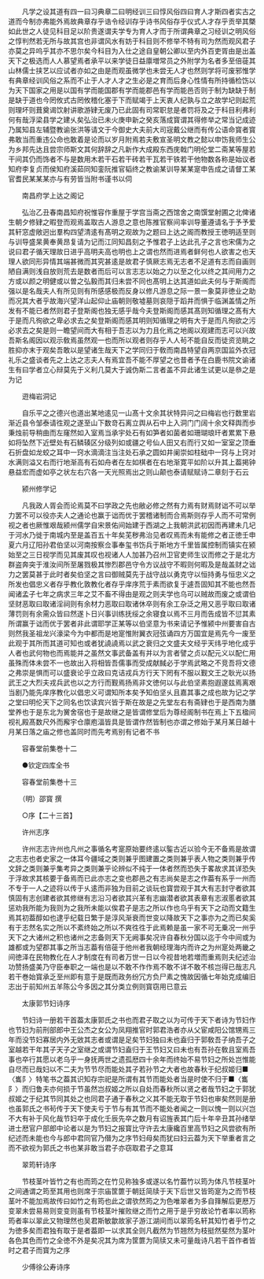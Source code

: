 <!-- { "loadSidebar": true } -->
　　凡学之设其道有四一曰习典章二曰明经训三曰惇风俗四曰育人才斯四者实古之道而今制亦弗能外焉故典章存乎诰令经训存乎诗书风俗存乎仪式人才存乎贡举其槩如此世之人徒见科目足以阶贵遂谓夫学专为育人才而于所谓典章之习经训之明风俗之惇判然若无所与故其宫也非谓风水有妨于科目则不修举不特有司为然而观风君子亦莫之异呜乎其亦不思尔矣今科目为入仕之途自皇朝公卿以至内外百吏胥由是出盖天下之极选而人人慕望焉者承平以来学徒日益廪増常员之外附学为名者多至倍蓰其山林儒士挟艺以应试者亦如之由是而观虽微学也未尝无人才也然则学将可废邪惟学有典章经训风俗之系而不止于人才人才之生必是之育而后身心性情有所持循检饬以为天下国家之用是以国有学而能国郡有学而能郡邑有学而能邑否则于制为缺缺于制是缺于道也今罔攸式古罔攸稽化塞于下而赋竭于上天衷人纪孰与立之故学圮则起荒则理坏则葺奠谒饮射讲歌游肄无废乃已此固有司常职怠是者罚将及之于科目利弗利何有哉浮梁县学之建乆矣弘治已未火庚申新之癸亥落成寳谓其得修举之常当记成迹乃属知县左辅暨教谕张洪等请文于今御史大夫前大司宼戴公继而有传公语命寳者寳弗敢当而重违公命也敢着是论而以岁月附焉若夫敷宣圣明文教之懿以申饬我师生公为乡邦先达且尝宗师斯文其何辞辞之凡新作大成殿东西庑戟门明伦堂二斋某等屋若干间其仍而饰者不与是数用木若干石若干砖若干瓦若干铁若干他物数各称是始议者知府李复贞而侯知府溪茹同知銮阮推官韬终之教谕某训导某某寔申告成之请督工某官耆民某某某亦与有劳皆当附书谨书以伺

　　南昌府学上达之阁记

　　弘治乙丑春南昌知府祝惟容作重屋于学宫当斋之西馆舍之南馔堂射圃之北俾诸生朝夕修肄之暇登而观焉盖取古人游息之意也陈推官察间率训导董遵请名于予予爱其轩窓虚敞迥出羣构四望清逺有髙明之观故为之题曰上达之阁而教授王徳明适至则与训导盛杲黄奉黄昂复请为记而江同知昌刻之予惟君子上达此孔子之言也宋儒为之说曰君子循天理故日进乎高明夫高也明也上之谓也然而进焉者鲜何也人欲害之也天理人欲同形异情其端甚微而其究甚逺是故君子慎厥志焉无志者不足道有志而自画则陋自满则浅自放则荒去是数者而后可以言志志以始之力以至之化以终之其间用力之方或以颜之明健或以曽之弘毅而其归未尝不同也髙明上达其道如此夫何与于斯阁而强以是名哉夫人有所见则有所感感极而反身以修凡游息之际一景一象莫非徳业之助而况其大者乎故海兴望洋山起仰止庙朝则敬墟墓则哀隠于蹈井而惧于临渊盖情之所发有不能已者然则君子登斯阁也独无感乎哉今夫登斯阁而感其髙则知循理之髙有大于是而凡徇欲之卑必求去之矣登斯阁而感其明则知循理之明有大于是而凡徇欲之污必求去之矣是则一瞻望间而大有相于吾志以为力且化焉之地阁以观建而志可以兴故吾斯名阁因以观示敎焉虽然观一也而所以观者则存乎人人茍不能自反而徒资览眺之胜抑亦末于观矣吾敢以是望诸生哉天下之学同归于敎而南昌特望自两京国监外衣冠礼乐之盛谈者先之上达之志夫人有焉宜吾不能不厚望之也昔者予在白鹿书院文谕诸生有曰学者立心辩莫先于义利几莫大于诚伪斯二言者盖不异此诸生试更以是叅之是为记

　　逰梅岩洞记

　　自乐平之之德兴也道出某地逺见一山髙十文余其状特异问之曰梅岩也行数里岩渐近县令邹泰请徃观之遂至山下数竒石离立舆从石中上入洞门门阔十余文释舆而歩秉烛前导稍曲而左窿然如入室焉当承宇处石有如笋者如菌者如珊瑚琅玕者累累下悬如将坠然下近壁处有石鳞辏区分级列如或疆之号仙人田又右而行又如一室室之顶垂石折盘如龙蛟之耳中一窍水滴滴注当注处石承之圆如井阑崇如柱础中一窍与上窍对水满则溢又右而行地渐高有石如舟者在左如棋者在右地渐寛平如阶以升其上葢掲钟悬益宏而虚如亭之状左右穴各一天光照焉出之则山颠也泰请赋赋诗二章刻于石云

　　颍州修学记

　　凡我政人胥会而论焉莫不曰学政之先也敝必修之然有力焉有财焉财诎不可以举力罢不可以役亦夫人之通论也赢于诎而优于罢稽诸制而合焉斯则存乎人而不可常例视之者也厥惟艰哉颍州儒学自宋景佑间始建于西湖之上我朝洪武初因而再建未几圮于河水乃徙于南城内至是盖百五十年矣芜秽弗治见者叹焉而未有能修之者正徳壬申夏六月辽阳孙君伯坚以河南按察佥事奉玺书饬兵于斯地方千里皆属控制而镇实在颍始至之三日视学而见其废其叹也视诸人人加甚乃召州卫官吏师生议而修之于是北方群盗奔突于淮汝间所至屠戮极其惨烈郡邑守令方议战守不暇则何暇及是哉盖财之诎力之罢莫甚于此时者矣伯坚之言曰御贼莫先于战守战以勇克守以恒持勇与恒忠义之所发也倡忠义者存乎教化敦教化者存乎庠序荒于素而欲复于遽吾固知其不能也然吾闻诸孟子七年之病求三年之艾不畜不得由是观之则夫学也乌可以贼故而废之或谓伯坚财恶取曰取诸淫祠则有余材力恶取曰取诸休卒则有余工杂泛之用又恶乎取曰取诸薄罚则有余需众皆曰然遂卜日兴事训练抚绥之余寝食以焉不三月而告成皆不愆其素所谓赢于诎而优于罢者非此谓耶学正某等以伯坚意为书来请记予惟颍中州要害自古则然我圣祖龙兴濠梁今为中都而是地寔惟附翼衣冠弦诵四方万国宜是焉先今一废至此观于其所而其道可知也或者犹譊譊焉以武之衰归之文盛夫文经乎天纬乎地化成乎人者也武何物也而焉能并之虽然文事武备盖有并以为言者譬之贞以配元义以配仁用虽殊而体未尝不一也故出入将相皆吾儒事而受成献馘必于学焉武略之不竞吾将文德之弗崇是惧而可以盛衰论乎立政曰克诘戎兵方行天下罔有不服以觐文王之耿光以扬武王之大烈夫戎兵武也以之方行而觐焉扬焉非文徳何以与此伯坚素抱遐邃兹焉离艰当剧乃能先庠序教化以倡忠义可谓知所本矣予知伯坚乆且嘉其事之成也故为记之学之堂曰明伦天下之同名也饮读宾兴皆于斯在故是之先堂左右有斋肄也于是西南为膳堂养也于是东北为黉舍宿也于是故继之是皆谓修堂后为尊经阁制书在焉上下五楹间视礼殿髙数尺外而廨宇仓廪庖湢皆具是皆谓作然皆制也亦谓之修始于某月某日越十月某日落之庙之修也盖同时而先考焉别有记者不书

　　容春堂前集巻十二

　　●钦定四库全书

　　容春堂前集巻十三

　　（明）邵寳 撰

　　○序【二十三首】

　　许州志序

　　许州志志许州也凡州之事循名考寔原始要终逺以鍳古近以验今无不备焉是故谓之志志也者史家之一体耳今疆域之类则兼乎图建置之类则兼乎表人物之类则兼乎传文辞之类则兼乎集考异之类则兼乎论辨似不纯于一体者然而恐失于畧故求其详恐失于浮故求其核要于备焉而已此亦志之变也郡邑之有志尚矣是志之作葢有系乎一州而不专于一人之迹将以传于乆逺而非独为目前之谈玩也寳尝观于其大有志封守者欲其慎固有志创建者欲其修继有志沿习者欲其兴革有志幽潜者欲其表章有志淑慝者欲其惩劝我所能为我则为之我所未能以俟君子是志之所以作也乌乎有天下之动而文籍生焉其初葢醇如也逮乎纪载日繁于是淳风渐衰而世变以降故天下之事亦为之而已矣奚有于志然名实之所以不紊终始之所以不爽徃徃于此焉赖是虽一家不可无乗况一州乎天下之大诸州之积也诸州之志备则天下无阙事矣况许自春秋分国以迄于今中间或为雄都或为望郡其事之所当志葢有倍蓰于他州者我朝经理海内而许之为州寔处两畿之间徳泽在民物教化在人才制度在有司者万世一日以今视昔地若増而重焉则夫纪述治功赞扬盛美乃守臣奉职之一端也是以不敢不作作焉不敢不详不敢不核岂得已哉志凡若干巻始寳承乏至州即有意于是既而政务纷冗方负尸素之愧故因循七年始克成编旧志出于前知州五羊陈公今多因之其分类立例则寳窃用已意云

　　太康郭节妇诗序

　　节妇诗一册若干首葢太康郭氏之书也而君子取之以为可传于天下者诗为节妇作也节妇为前刑部郎中王公杰之女公为凤翔推官时郭君浩者亦从父宦咸阳公馆甥焉三年而没节妇寡居内外无敓其志者或谓是足矣节妇独曰未也盍归于郭敎吾子纳吾子之室越若干年其子天子之室继之或谓节妇盍归于王节妇又曰未也有吾孙在敎且室焉吾事也卒行其愿以老乌乎一身抚两世之遗孤厯四十余年而终始不易节妇之所处岂惟能自尽而已哉妇以不二夫为节节尽而能处其子若孙节之大者也故春秋于纪叔姬归■〈巂阝〉特笔书之葢其识知存宗祀是所谓有其节而能处者当是时使不归于■〈巂阝〉而归鲁夫亦何损于节虽然岂叔姬之所以自处而春秋所以贤之者哉节妇之于郭犹叔姬之于纪其节同其处之也同君子通于春秋之义其不能无取于节妇也审矣然则是册也虽郭氏之书茍传于天下使夫亏于节与有其节而不能处者闻之一则以愧一则以兴岂不大有补于风化哉节妇卒于成化壬辰先卒之数月有诏旌表其门后十年辛丑其孙绪举进士厯官户部郎中论者以是为节妇之报寳比守许去太康纔百里高节妇之风尝欲有所纪述而未能也今与郎中君同官乃僣为之序节妇母矣而犹曰妇云葢为天下举重者言之而不欲视为郭氏之书也某非敢当君子亦窃取君子之意耳

　　翠筠轩诗序

　　节枝茎叶皆竹之有也而筠之在竹见称独多或遂以名竹葢竹以筠为体凡节枝茎叶之间通谓之筠至其用也则席于宗庙筐篚于朝廷简牍于天下后世又皆筠寔为之而节枝茎叶不能加焉故传曰如竹之有筠也此之谓欤然筠之为色唯翠者为多自箨解后更厯万变翠未尝易易则变变则虽有节枝茎叶摧败继之而竹之用于是乎穷故论竹者率以筠称筠者率以翠此又物理然也吴君斯敏歙故家子游江湖间而以翠筠名轩其知竹者乎竹之为徳多矣而君独有取于是者葢即一以求其全则凡截然为节翘然为枝挺然斐然为茎叶各色其色而竹之全徳不外是矣况其为席为筐篚为简牍又未可量哉诗凡若干首作者皆时之君子而寳为之序

　　少傅徐公寿诗序

